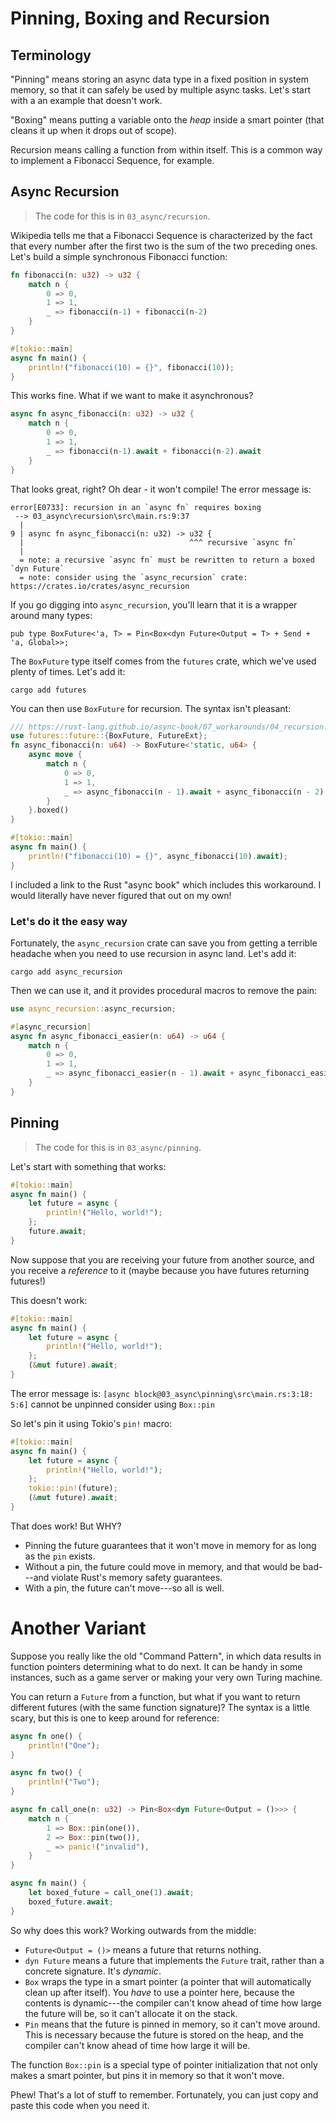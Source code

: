# Pinning, Boxing and Recursion

## Terminology

"Pinning" means storing an async data type in a fixed position in system memory, so that it can safely be used by multiple async tasks. Let's start with a an example that doesn't work.

"Boxing" means putting a variable onto the *heap* inside a smart pointer (that cleans it up when it drops out of scope).

Recursion means calling a function from within itself. This is a common way to implement a Fibonacci Sequence, for example.

## Async Recursion

> The code for this is in `03_async/recursion`.

Wikipedia tells me that a Fibonacci Sequence is characterized by the fact that every number after the first two is the sum of the two preceding ones. Let's build a simple synchronous Fibonacci function:

```rust
fn fibonacci(n: u32) -> u32 {
    match n {
        0 => 0,
        1 => 1,
        _ => fibonacci(n-1) + fibonacci(n-2)
    }
}

#[tokio::main]
async fn main() {
    println!("fibonacci(10) = {}", fibonacci(10));
}
```

This works fine. What if we want to make it asynchronous?

```rust
async fn async_fibonacci(n: u32) -> u32 {
    match n {
        0 => 0,
        1 => 1,
        _ => fibonacci(n-1).await + fibonacci(n-2).await
    }
}
```

That looks great, right? Oh dear - it won't compile! The error message is:

```
error[E0733]: recursion in an `async fn` requires boxing
 --> 03_async\recursion\src\main.rs:9:37
  |
9 | async fn async_fibonacci(n: u32) -> u32 {
  |                                     ^^^ recursive `async fn`
  |
  = note: a recursive `async fn` must be rewritten to return a boxed `dyn Future`
  = note: consider using the `async_recursion` crate: https://crates.io/crates/async_recursion
```

If you go digging into `async_recursion`, you'll learn that it is a wrapper around many types:

```
pub type BoxFuture<'a, T> = Pin<Box<dyn Future<Output = T> + Send + 'a, Global>>;
```

The `BoxFuture` type itself comes from the `futures` crate, which we've used plenty of times. Let's add it:

```
cargo add futures
```

You can then use `BoxFuture` for recursion. The syntax isn't pleasant:

```rust
/// https://rust-lang.github.io/async-book/07_workarounds/04_recursion.html
use futures::future::{BoxFuture, FutureExt};
fn async_fibonacci(n: u64) -> BoxFuture<'static, u64> {
    async move {
        match n {
            0 => 0,
            1 => 1,
            _ => async_fibonacci(n - 1).await + async_fibonacci(n - 2).await,
        }
    }.boxed()
}

#[tokio::main]
async fn main() {
    println!("fibonacci(10) = {}", async_fibonacci(10).await);
}
```

I included a link to the Rust "async book" which includes this workaround. I would literally have never figured that out on my own!

### Let's do it the easy way

Fortunately, the `async_recursion` crate can save you from getting a terrible headache when you need to use recursion in async land. Let's add it:

```
cargo add async_recursion
```

Then we can use it, and it provides procedural macros to remove the pain:

```rust
use async_recursion::async_recursion;

#[async_recursion]
async fn async_fibonacci_easier(n: u64) -> u64 {
    match n {
        0 => 0,
        1 => 1,
        _ => async_fibonacci_easier(n - 1).await + async_fibonacci_easier(n - 2).await,
    }
}
```

## Pinning

> The code for this is in `03_async/pinning`.

Let's start with something that works:

```rust
#[tokio::main]
async fn main() {
    let future = async {
        println!("Hello, world!");
    };
    future.await;
}
```

Now suppose that you are receiving your future from another source, and you receive a *reference* to it (maybe because you have futures returning futures!)

This doesn't work:

```rust
#[tokio::main]
async fn main() {
    let future = async {
        println!("Hello, world!");
    };
    (&mut future).await;
}
```

The error message is: `[async block@03_async\pinning\src\main.rs:3:18: 5:6]` cannot be unpinned
consider using `Box::pin`

So let's pin it using Tokio's `pin!` macro:

```rust
#[tokio::main]
async fn main() {
    let future = async {
        println!("Hello, world!");
    };
    tokio::pin!(future);
    (&mut future).await;
}
```

That does work! But WHY?

* Pinning the future guarantees that it won't move in memory for as long as the `pin` exists.
* Without a pin, the future could move in memory, and that would be bad---and violate Rust's memory safety guarantees.
* With a pin, the future can't move---so all is well.

# Another Variant

Suppose you really like the old "Command Pattern", in which data results in function pointers determining what to do next. It can be handy in some instances, such as a game server or making your very own Turing machine.

You can return a `Future` from a function, but what if you want to return different futures (with the same function signature)? The syntax is a little scary, but this is one to keep around for reference:

```rust
async fn one() {
    println!("One");
}

async fn two() {
    println!("Two");
}

async fn call_one(n: u32) -> Pin<Box<dyn Future<Output = ()>>> {
    match n {
        1 => Box::pin(one()),
        2 => Box::pin(two()),
        _ => panic!("invalid"),
    }
}

async fn main() {
    let boxed_future = call_one(1).await;
    boxed_future.await;
}
```

So why does this work? Working outwards from the middle:
* `Future<Output = ()>` means a future that returns nothing.
* `dyn Future` means a future that implements the `Future` trait, rather than a concrete signature. It's *dynamic*.
* `Box` wraps the type in a smart pointer (a pointer that will automatically clean up after itself). You *have* to use a pointer here, because the contents is dynamic---the compiler can't know ahead of time how large the future will be, so it can't allocate it on the stack.
* `Pin` means that the future is pinned in memory, so it can't move around. This is necessary because the future is stored on the heap, and the compiler can't know ahead of time how large it will be.

The function `Box::pin` is a special type of pointer initialization that not only makes a smart pointer, but pins it in memory so that it won't move.

Phew! That's a lot of stuff to remember. Fortunately, you can just copy and paste this code when you need it.